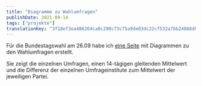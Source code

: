 ```yaml
---
title: "Diagramme zu Wahlumfragen"
publishDate: 2021-09-14
tags: ["projekte"]
translationKey: "3f18ef3ea486264ca0c290c73c75a9de03dc22cf532a7bb24868d8f1431b9a00"
---
```


Für die Bundestagswahl am 26.09 habe ich [eine Seite](https://wahlen.thinegen.de) mit Diagrammen zu den Wahlumfragen erstellt.

Sie zeigt die einzelnen Umfragen, einen 14-tägigen gleitenden Mittelwert und die Differenz der einzelnen Umfrageinstitute zum Mittelwert der jeweiligen Partei.